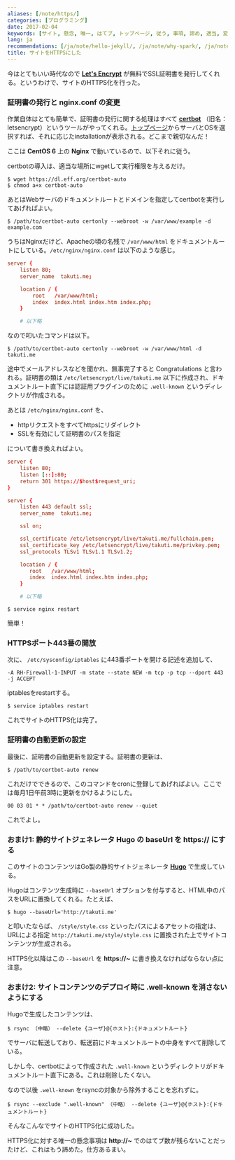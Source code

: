 ```yaml
---
aliases: [/note/https/]
categories: [プログラミング]
date: 2017-02-04
keywords: [サイト, 懸念, 唯一, はてブ, トップページ, 従う, 事項, 諦め, 適当, 変更]
lang: ja
recommendations: [/ja/note/hello-jekyll/, /ja/note/why-spark/, /ja/note/crx-dev-using-angularjs/]
title: サイトをHTTPSにした
---
```


今はとてもいい時代なので **[Let's Encrypt](https://letsencrypt.org/)** が無料でSSL証明書を発行してくれる。というわけで、サイトのHTTPS化を行った。

### 証明書の発行と nginx.conf の変更

作業自体はとても簡単で、証明書の発行に関する処理はすべて **[certbot](https://certbot.eff.org/)** （旧名：letsencrypt）というツールがやってくれる。[トップページ](https://certbot.eff.org/)からサーバとOSを選択すれば、それに応じたinstallationが表示される。どこまで親切なんだ！

ここは **CentOS 6** 上の **Nginx** で動いているので、以下それに従う。

certbotの導入は、適当な場所にwgetして実行権限を与えるだけ。

```
$ wget https://dl.eff.org/certbot-auto
$ chmod a+x certbot-auto
```

あとはWebサーバのドキュメントルートとドメインを指定してcertbotを実行してあげればよい。

```
$ /path/to/certbot-auto certonly --webroot -w /var/www/example -d example.com
```

うちはNginxだけど、Apacheの頃の名残で `/var/www/html` をドキュメントルートにしている。`/etc/nginx/nginx.conf` は以下のような感じ。

```conf
server {
	listen 80;
	server_name  takuti.me;

	location / {
		root   /var/www/html;
		index  index.html index.htm index.php;
	}

	# 以下略
```

なので叩いたコマンドは以下。

```
$ /path/to/certbot-auto certonly --webroot -w /var/www/html -d takuti.me
```

途中でメールアドレスなどを聞かれ、無事完了すると Congratulations と言われる。証明書の類は `/etc/letsencrypt/live/takuti.me` 以下に作成され、ドキュメントルート直下には認証用プラグインのために `.well-known` というディレクトリが作成される。

あとは `/etc/nginx/nginx.conf` を、

- httpリクエストをすべてhttpsにリダイレクト
- SSLを有効にして証明書のパスを指定

について書き換えればよい。

```conf
server {
	listen 80;
	listen [::]:80;
	return 301 https://$host$request_uri;
}

server {
	listen 443 default ssl;
	server_name  takuti.me;

	ssl on;

	ssl_certificate /etc/letsencrypt/live/takuti.me/fullchain.pem;
	ssl_certificate_key /etc/letsencrypt/live/takuti.me/privkey.pem;
	ssl_protocols TLSv1 TLSv1.1 TLSv1.2;

	location / {
	   root   /var/www/html;
	   index  index.html index.htm index.php;
	}

	# 以下略
```

```
$ service nginx restart
```

簡単！

### HTTPSポート443番の開放

次に、 `/etc/sysconfig/iptables` に443番ポートを開ける記述を追加して、

```
-A RH-Firewall-1-INPUT -m state --state NEW -m tcp -p tcp --dport 443 -j ACCEPT
```

iptablesをrestartする。

```
$ service iptables restart
```

これでサイトのHTTPS化は完了。

### 証明書の自動更新の設定

最後に、証明書の自動更新を設定する。証明書の更新は、

```
$ /path/to/certbot-auto renew
```

これだけでできるので、このコマンドをcronに登録してあげればよい。ここでは毎月1日午前3時に更新をかけるようにした。

```
00 03 01 * * /path/to/certbot-auto renew --quiet
```

これでよし。

### おまけ1: 静的サイトジェネレータ Hugo の baseUrl を https:// にする

このサイトのコンテンツはGo製の静的サイトジェネレータ **[Hugo](https://gohugo.io/)** で生成している。

Hugoはコンテンツ生成時に `--baseUrl` オプションを付与すると、HTML中のパスをURLに置換してくれる。たとえば、

```
$ hugo --baseUrl='http://takuti.me'
```

と叩いたならば、 `/style/style.css` といったパスによるアセットの指定は、URLによる指定 `http://takuti.me/style/style.css` に置換された上でサイトコンテンツが生成される。

HTTPS化以降はこの `--baseUrl` を **https://~** に書き換えなければならない点に注意。

### おまけ2: サイトコンテンツのデプロイ時に .well-known を消さないようにする

Hugoで生成したコンテンツは、

```
$ rsync （中略） --delete {ユーザ}@{ホスト}:{ドキュメントルート}
```

でサーバに転送しており、転送前にドキュメントルートの中身をすべて削除している。

しかし今、certbotによって作成された `.well-known` というディレクトリがドキュメントルート直下にある。これは削除したくない。

なので以後 `.well-known` をrsyncの対象から除外することを忘れずに。

```
$ rsync --exclude ".well-known" （中略） --delete {ユーザ}@{ホスト}:{ドキュメントルート}
```

そんなこんなでサイトのHTTPS化に成功した。

HTTPS化に対する唯一の懸念事項は **http://~** でのはてブ数が残らないことだったけど、これはもう諦めた。仕方あるまい。